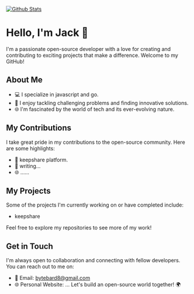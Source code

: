 [![Github Stats](https://github-readme-stats.vercel.app/api?username=CodeCraftsfolk&show_icons=true&count_private=true&bg_color=30,e96443,904e95&title_color=fff&text_color=fff)](https://github.com/CodeCraftsfolk)

# Hello, I'm Jack 👋

I'm a passionate open-source developer with a love for creating and contributing to exciting projects that make a difference. Welcome to my GitHub!

## About Me

- 💻 I specialize in javascript and go.
- 🚀 I enjoy tackling challenging problems and finding innovative solutions.
- 🌐 I'm fascinated by the world of tech and its ever-evolving nature.

## My Contributions

I take great pride in my contributions to the open-source community. Here are some highlights:

- 🌟 keepshare platform.
- 📖 writing...
- 🌐 ......

## My Projects

Some of the projects I'm currently working on or have completed include:

- keepshare

Feel free to explore my repositories to see more of my work!

## Get in Touch

I'm always open to collaboration and connecting with fellow developers. You can reach out to me on:

- 📧 Email: bytebard8@gmail.com
- 🌐 Personal Website: ...
Let's build an open-source world together! 🌍
